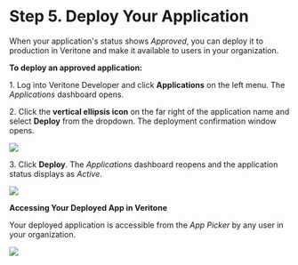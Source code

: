 # Step 5. Deploy Your Application

When your application's status shows _Approved_, you can deploy it to production in Veritone and make it available to users in your organization.

**To deploy an approved application:**

1\. Log into Veritone Developer and click **Applications** on the left menu. The _Applications_ dashboard opens.

2\. Click the **vertical ellipsis icon** on the far right of the application name and select **Deploy** from the dropdown. The deployment confirmation window opens.

![](App-QS-Step5-1.png)

3\. Click **Deploy**. The *Applications* dashboard reopens and the application status displays as _Active_.

![](App-QS-Step5-2.png)

**Accessing Your Deployed App in Veritone**

Your deployed application is accessible from the *App Picker* by any user in your organization.

![](App-QS-Step5-3.png)
    